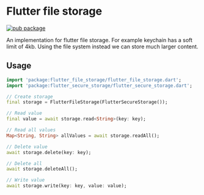 # Flutter file storage

[![pub package](https://img.shields.io/pub/v/flutter_file_storage.svg)](https://pub.dartlang.org/packages/flutter_file_storage)

An implementation for flutter file storage. For example keychain has a soft limit of 4kb. Using the file system instead we can store much larger content.
## Usage

```dart
import 'package:flutter_file_storage/flutter_file_storage.dart';
import 'package:flutter_secure_storage/flutter_secure_storage.dart';

// Create storage
final storage = FlutterFileStorage(FlutterSecureStorage());

// Read value
final value = await storage.read<String>(key: key);

// Read all values
Map<String, String> allValues = await storage.readAll();

// Delete value
await storage.delete(key: key);

// Delete all
await storage.deleteAll();

// Write value
await storage.write(key: key, value: value);
```
